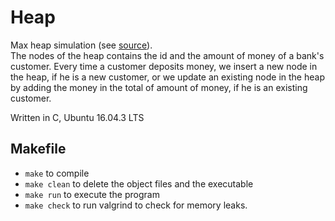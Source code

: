 # Heap
Max heap simulation (see [source](http://robin-thomas.github.io/max-heap/)).<br/>
The nodes of the heap contains the id and the amount of money of a bank's customer. Every time a customer deposits money, we insert a new node in the heap, if he is a new customer, or we update an existing node in the heap by adding the money in the total of amount of money, if he is an existing customer.<br/>

Written in C, Ubuntu 16.04.3 LTS

## Makefile
 - `make` to compile
 - `make clean` to delete the object files and the executable
 - `make run` to execute the program
 - `make check` to run valgrind to check for memory leaks.
